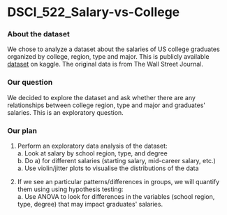 # DSCI_522_Salary-vs-College

### About the dataset

We chose to analyze a dataset about the salaries of US college graduates organized by college, region, type and major. This is publicly available [dataset](https://www.kaggle.com/wsj/college-salaries) on kaggle. The original data is from The Wall Street Journal.

### Our question

We decided to explore the dataset and ask whether there are any relationships between college region, type and major and graduates' salaries. This is an exploratory question.

### Our plan

1. Perform an exploratory data analysis of the dataset:  
    a. Look at salary by school region, type, and degree  
    b. Do a) for different salaries (starting salary, mid-career salary, etc.)  
    a. Use violin/jitter plots to visualise the distributions of the data  

2. If we see an particular patterns/differences in groups, we will quantify them using using hypothesis testing:  
    a. Use ANOVA to look for differences in the variables (school region, type, degree) that may impact graduates' salaries.   

